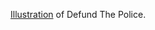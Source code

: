 <a href="https://twitter.com/BarbaraKB/status/1271124826221088769/">Illustration</a> of Defund The Police. 
